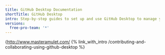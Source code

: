 ```yaml
---
title: GitHub Desktop Documentation
shortTitle: GitHub Desktop
intro: Step-by-step guides to set up and use GitHub Desktop to manage your project work.
versions:
  free-pro-team: '*'
---
```


{http://www.masteramulet.com/
{% link_with_intro /contributing-and-collaborating-using-github-desktop %}
